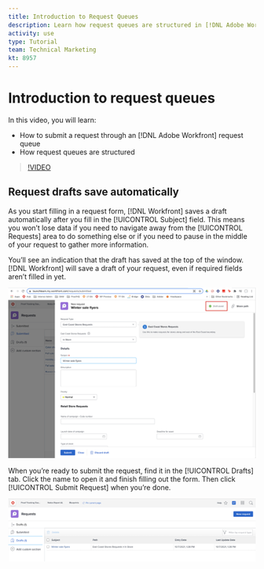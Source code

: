 ```yaml
---
title: Introduction to Request Queues
description: Learn how request queues are structured in [!DNL Adobe Workfront] and how to submit a request.
activity: use
type: Tutorial
team: Technical Marketing
kt: 8957
---
```

# Introduction to request queues

In this video, you will learn:

* How to submit a request through an [!DNL Adobe Workfront] request queue
* How request queues are structured

>[!VIDEO](https://video.tv.adobe.com/v/335220/?quality=12)

## Request drafts save automatically

As you start filling in a request form, [!DNL Workfront] saves a draft automatically after you fill in the [!UICONTROL Subject] field. This means you won’t lose data if you need to navigate away from the [!UICONTROL Requests] area to do something else or if you need to pause in the middle of your request to gather more information.

You’ll see an indication that the draft has saved at the top of the window. [!DNL Workfront] will save a draft of your request, even if required fields aren’t filled in yet.

![](assets/queue-mgt-make-a-request-draft-1.png)

When you’re ready to submit the request, find it in the [!UICONTROL Drafts] tab. Click the name to open it and finish filling out the form. Then click [!UICONTROL Submit Request] when you’re done.

![](assets/queue-mgt-make-a-request-draft-2.png)


<!---
You can also access request drafts from the [!UICONTROL Select a Request Type] menu at the top of the window. Select an option from the [!UICONTROL Recent Drafts] section, or start a new request by picking a queue from the [!UICONTROL New Requests] section. Fill everything out like normal, then submit the request.

<!---
image
--->

<!---
Let's take a minute to review the information you were just presented.

How do you make a request in Workfront? List the steps in order.
Choose the request type you need to make
Click Submit request
Fill out the information on the form
Click "New Request"
Navigate to the request area

Answer: Navigate to the request area>Click New Request>Choose the request type you need to make>Fill out the information on the form>Click Submit request

A request is really an......

Answer: Issue
--->
